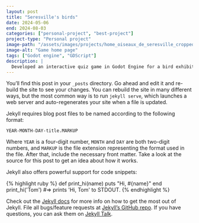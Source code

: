 ```yaml
---
layout: post
title: "Seresville's birds"
date: 2024-05-06
end: 2024-08-03
categories: ["personal-project", "best-project"]
project-type: "Personal project"
image-path: "/assets/images/projects/home_oiseaux_de_seresville_cropped.png"
image-alt: "Game home page"
tags: ["Godot engine", "GDScript"]
description: |
  Developed an interactive quiz game in Godot Engine for a bird exhibition. Players identify bird species by either their picture or song. I designed and programmed the game mechanics using GDScript, created the user interface, and integrated audio/image assets. The game was showcased at the exhibition and used by visitors to test their knowledge of local birds.
---
```


You’ll find this post in your `_posts` directory. Go ahead and edit it and re-build the site to see your changes. You can rebuild the site in many different ways, but the most common way is to run `jekyll serve`, which launches a web server and auto-regenerates your site when a file is updated.

Jekyll requires blog post files to be named according to the following format:

`YEAR-MONTH-DAY-title.MARKUP`

Where `YEAR` is a four-digit number, `MONTH` and `DAY` are both two-digit numbers, and `MARKUP` is the file extension representing the format used in the file. After that, include the necessary front matter. Take a look at the source for this post to get an idea about how it works.

Jekyll also offers powerful support for code snippets:

{% highlight ruby %}
def print_hi(name)
puts "Hi, #{name}"
end
print_hi('Tom')
#=> prints 'Hi, Tom' to STDOUT.
{% endhighlight %}

Check out the [Jekyll docs][jekyll-docs] for more info on how to get the most out of Jekyll. File all bugs/feature requests at [Jekyll’s GitHub repo][jekyll-gh]. If you have questions, you can ask them on [Jekyll Talk][jekyll-talk].

[jekyll-docs]: https://jekyllrb.com/docs/home
[jekyll-gh]: https://github.com/jekyll/jekyll
[jekyll-talk]: https://talk.jekyllrb.com/
